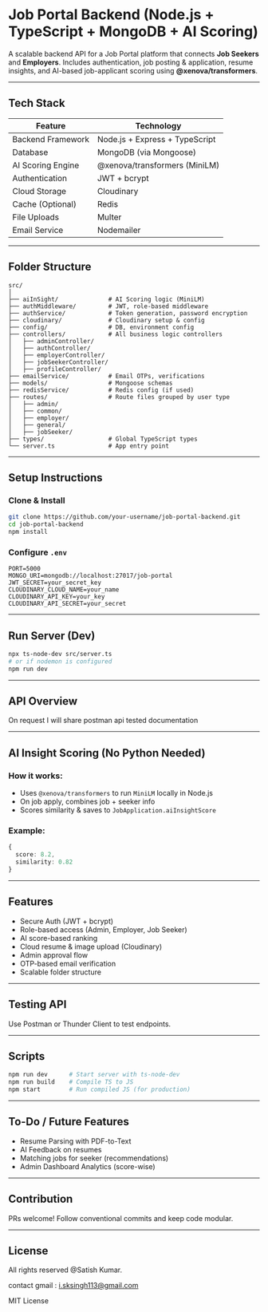 
# Job Portal Backend (Node.js + TypeScript + MongoDB + AI Scoring)

A scalable backend API for a Job Portal platform that connects **Job Seekers** and **Employers**. Includes authentication, job posting & application, resume insights, and AI-based job-applicant scoring using **@xenova/transformers**.

---

##  Tech Stack

| Feature               | Technology                      |
|-----------------------|----------------------------------|
| Backend Framework     | Node.js + Express + TypeScript  |
| Database              | MongoDB (via Mongoose)          |
| AI Scoring Engine     | @xenova/transformers (MiniLM)   |
| Authentication        | JWT + bcrypt                    |
| Cloud Storage         | Cloudinary                      |
| Cache (Optional)      | Redis                           |
| File Uploads          | Multer                          |
| Email Service         | Nodemailer                      |

---

##  Folder Structure

```
src/
│
├── aiInSight/              # AI Scoring logic (MiniLM)
├── authMiddleware/         # JWT, role-based middleware
├── authService/            # Token generation, password encryption
├── cloudinary/             # Cloudinary setup & config
├── config/                 # DB, environment config
├── controllers/            # All business logic controllers
│   ├── adminController/
│   ├── authController/
│   ├── employerController/
│   ├── jobSeekerController/
│   ├── profileController/
├── emailService/           # Email OTPs, verifications
├── models/                 # Mongoose schemas
├── redisService/           # Redis config (if used)
├── routes/                 # Route files grouped by user type
│   ├── admin/
│   ├── common/
│   ├── employer/
│   ├── general/
│   ├── jobSeeker/
├── types/                  # Global TypeScript types
└── server.ts               # App entry point
```

---

##  Setup Instructions

###  Clone & Install

```bash
git clone https://github.com/your-username/job-portal-backend.git
cd job-portal-backend
npm install
```

###  Configure `.env`

```env
PORT=5000
MONGO_URI=mongodb://localhost:27017/job-portal
JWT_SECRET=your_secret_key
CLOUDINARY_CLOUD_NAME=your_name
CLOUDINARY_API_KEY=your_key
CLOUDINARY_API_SECRET=your_secret
```

---

##  Run Server (Dev)

```bash
npx ts-node-dev src/server.ts
# or if nodemon is configured
npm run dev
```

---

##  API Overview

On request I will share postman api tested documentation

---

##  AI Insight Scoring (No Python Needed)

### How it works:

- Uses `@xenova/transformers` to run `MiniLM` locally in Node.js
- On job apply, combines job + seeker info
- Scores similarity & saves to `JobApplication.aiInsightScore`

### Example:
```ts
{
  score: 8.2,          
  similarity: 0.82     
}
```

---

## Features

- Secure Auth (JWT + bcrypt)
- Role-based access (Admin, Employer, Job Seeker)
- AI score-based ranking
- Cloud resume & image upload (Cloudinary)
- Admin approval flow
- OTP-based email verification
- Scalable folder structure

---

##  Testing API

Use Postman or Thunder Client to test endpoints.

---

##  Scripts

```bash
npm run dev      # Start server with ts-node-dev
npm run build    # Compile TS to JS
npm start        # Run compiled JS (for production)
```

---

##  To-Do / Future Features

- Resume Parsing with PDF-to-Text
- AI Feedback on resumes
- Matching jobs for seeker (recommendations)
- Admin Dashboard Analytics (score-wise)

---

##  Contribution

PRs welcome! Follow conventional commits and keep code modular.

---

##  License

All rights reserved @Satish Kumar. 

contact gmail : i.sksingh113@gmail.com

MIT License
